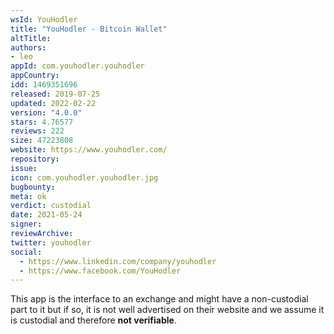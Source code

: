 ```yaml
---
wsId: YouHodler
title: "YouHodler - Bitcoin Wallet"
altTitle: 
authors:
- leo
appId: com.youhodler.youhodler
appCountry: 
idd: 1469351696
released: 2019-07-25
updated: 2022-02-22
version: "4.0.0"
stars: 4.76577
reviews: 222
size: 47223808
website: https://www.youhodler.com/
repository: 
issue: 
icon: com.youhodler.youhodler.jpg
bugbounty: 
meta: ok
verdict: custodial
date: 2021-05-24
signer: 
reviewArchive:
twitter: youhodler
social:
  - https://www.linkedin.com/company/youhodler
  - https://www.facebook.com/YouHodler
---
```


This app is the interface to an exchange and might have a non-custodial part to
it but if so, it is not well advertised on their website and we assume it is
custodial and therefore **not verifiable**.
